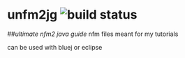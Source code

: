 # unfm2jg ![build status](http://travis-ci.org/HulaSamsquanch/unfm2jg.svg)
##_ultimate nfm2 java guide_
nfm files meant for my tutorials

can be used with bluej or eclipse
